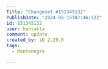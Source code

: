 ```yaml
---
Title: "Changeset #151345132"
PublishDate: "2024-05-15T07:46:52Z"
id: 151345132
user: kentakta
comment: update
created_by: iD 2.29.0
tags:
  - Montenegro

---
```

